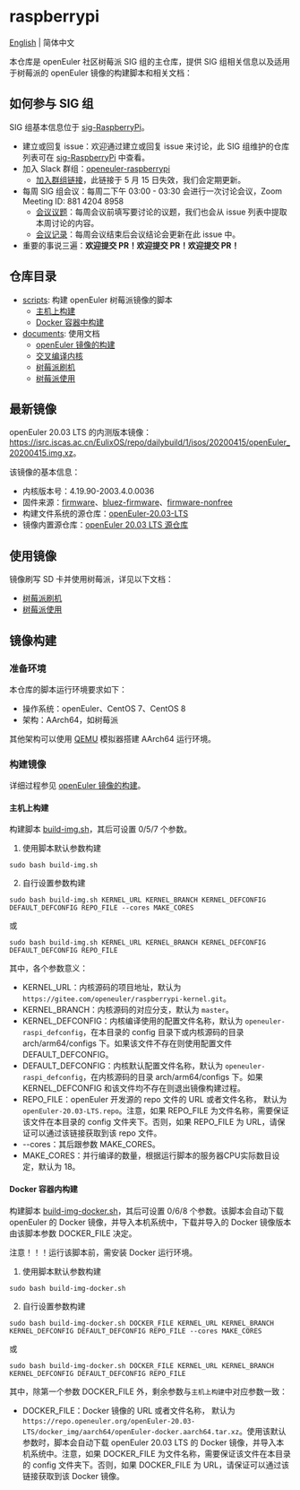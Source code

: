 # raspberrypi

[English](./README.cn.md) | 简体中文

本仓库是 openEuler 社区树莓派 SIG 组的主仓库，提供 SIG 组相关信息以及适用于树莓派的 openEuler 镜像的构建脚本和相关文档：

## 如何参与 SIG 组

SIG 组基本信息位于 [sig-RaspberryPi](https://gitee.com/jianminw/community/tree/master/sig/sig-RaspberryPi)。

- 建立或回复 issue：欢迎通过建立或回复 issue 来讨论，此 SIG 组维护的仓库列表可在 [sig-RaspberryPi](https://gitee.com/jianminw/community/tree/master/sig/sig-RaspberryPi) 中查看。
- 加入 Slack 群组：[openeuler-raspberrypi](https://openeuler-raspberrypi.slack.com )
  - [加入群组链接](https://join.slack.com/t/openeuler-raspberrypi/shared_invite/zt-dlqztpyb-GSgR98xIAI06SoTpFiJH6A)，此链接于 5 月 15 日失效，我们会定期更新。
- 每周 SIG 组会议：每周二下午 03:00 - 03:30 会进行一次讨论会议，Zoom Meeting ID: 881 4204 8958
  - [会议议题](https://docs.google.com/document/d/1HuN7sWLiPuvGLqd-1tH1WAbzk51tgXpFBodp3dz_DBY/)：每周会议前填写要讨论的议题，我们也会从 issue 列表中提取本周讨论的内容。
  - [会议记录](https://gitee.com/openeuler/raspberrypi/issues/I1EYZ6?from=project-issue)：每周会议结束后会议结论会更新在此 issue 中。
- 重要的事说三遍：**欢迎提交 PR！欢迎提交 PR！欢迎提交 PR！**

## 仓库目录

- [scripts](./scripts): 构建 openEuler 树莓派镜像的脚本
  - [主机上构建](scripts/build-img.sh)
  - [Docker 容器中构建](scripts/build-img-docker.sh)
- [documents](./documents/): 使用文档
  - [openEuler 镜像的构建](documents/openEuler镜像的构建.md)
  - [交叉编译内核](documents/交叉编译内核.md)
  - [树莓派刷机](documents/树莓派刷机.md)
  - [树莓派使用](documents/树莓派使用.md)

## 最新镜像

openEuler 20.03 LTS 的内测版本镜像：<https://isrc.iscas.ac.cn/EulixOS/repo/dailybuild/1/isos/20200415/openEuler_20200415.img.xz>。

该镜像的基本信息：

- 内核版本号：4.19.90-2003.4.0.0036
- 固件来源：[firmware](https://github.com/raspberrypi/firmware)、[bluez-firmware](https://github.com/RPi-Distro/bluez-firmware)、[firmware-nonfree](https://github.com/RPi-Distro/firmware-nonfree)
- 构建文件系统的源仓库：[openEuler-20.03-LTS](http://repo.openeuler.org/openEuler-20.03-LTS/everything/aarch64/)
- 镜像内置源仓库：[openEuler 20.03 LTS 源仓库](https://gitee.com/openeuler/raspberrypi/blob/master/config/openEuler-20.03-LTS.repo)

## 使用镜像

镜像刷写 SD 卡并使用树莓派，详见以下文档：

- [树莓派刷机](documents/树莓派刷机.md)
- [树莓派使用](documents/树莓派使用.md)

## 镜像构建

### 准备环境

本仓库的脚本运行环境要求如下：

- 操作系统：openEuler、CentOS 7、CentOS 8
- 架构：AArch64，如树莓派

其他架构可以使用 [QEMU](https://www.qemu.org/) 模拟器搭建 AArch64 运行环境。

### 构建镜像

详细过程参见 [openEuler 镜像的构建](documents/openEuler镜像的构建.md)。

#### 主机上构建

构建脚本 [build-img.sh](scripts/build-img.sh)，其后可设置 0/5/7 个参数。

1. 使用脚本默认参数构建

`sudo bash build-img.sh`

2. 自行设置参数构建

`sudo bash build-img.sh KERNEL_URL KERNEL_BRANCH KERNEL_DEFCONFIG DEFAULT_DEFCONFIG REPO_FILE --cores MAKE_CORES`

或

`sudo bash build-img.sh KERNEL_URL KERNEL_BRANCH KERNEL_DEFCONFIG DEFAULT_DEFCONFIG REPO_FILE`

其中，各个参数意义：

- KERNEL_URL：内核源码的项目地址，默认为 `https://gitee.com/openeuler/raspberrypi-kernel.git`。
- KERNEL_BRANCH：内核源码的对应分支，默认为 `master`。
- KERNEL_DEFCONFIG：内核编译使用的配置文件名称，默认为 `openeuler-raspi_defconfig`，在本目录的 config 目录下或内核源码的目录 arch/arm64/configs 下。如果该文件不存在则使用配置文件 DEFAULT_DEFCONFIG。
- DEFAULT_DEFCONFIG：内核默认配置文件名称，默认为 `openeuler-raspi_defconfig`，在内核源码的目录 arch/arm64/configs 下。如果 KERNEL_DEFCONFIG 和该文件均不存在则退出镜像构建过程。
- REPO_FILE：openEuler 开发源的 repo 文件的 URL 或者文件名称， 默认为 `openEuler-20.03-LTS.repo`。注意，如果 REPO_FILE 为文件名称，需要保证该文件在本目录的 config 文件夹下。否则，如果 REPO_FILE 为 URL，请保证可以通过该链接获取到该 repo 文件。
- --cores：其后跟参数 MAKE_CORES。
- MAKE_CORES：并行编译的数量，根据运行脚本的服务器CPU实际数目设定，默认为 18。

#### Docker 容器内构建

构建脚本 [build-img-docker.sh](scripts/build-img-docker.sh)，其后可设置 0/6/8 个参数。该脚本会自动下载 openEuler 的 Docker 镜像，并导入本机系统中，下载并导入的 Docker 镜像版本由该脚本参数 DOCKER_FILE 决定。

注意！！！运行该脚本前，需安装 Docker 运行环境。

1. 使用脚本默认参数构建

`sudo bash build-img-docker.sh`

2. 自行设置参数构建

`sudo bash build-img-docker.sh DOCKER_FILE KERNEL_URL KERNEL_BRANCH KERNEL_DEFCONFIG DEFAULT_DEFCONFIG REPO_FILE --cores MAKE_CORES`

或

`sudo bash build-img-docker.sh DOCKER_FILE KERNEL_URL KERNEL_BRANCH KERNEL_DEFCONFIG DEFAULT_DEFCONFIG REPO_FILE`

其中，除第一个参数 DOCKER_FILE 外，剩余参数与`主机上构建`中对应参数一致：

- DOCKER_FILE：Docker 镜像的 URL 或者文件名称， 默认为 `https://repo.openeuler.org/openEuler-20.03-LTS/docker_img/aarch64/openEuler-docker.aarch64.tar.xz`。使用该默认参数时，脚本会自动下载 openEuler 20.03 LTS 的 Docker 镜像，并导入本机系统中。注意，如果 DOCKER_FILE 为文件名称，需要保证该文件在本目录的 config 文件夹下。否则，如果 DOCKER_FILE 为 URL，请保证可以通过该链接获取到该 Docker 镜像。